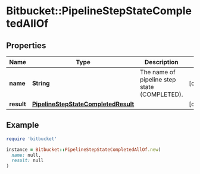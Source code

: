 # Bitbucket::PipelineStepStateCompletedAllOf

## Properties

| Name | Type | Description | Notes |
| ---- | ---- | ----------- | ----- |
| **name** | **String** | The name of pipeline step state (COMPLETED). | [optional] |
| **result** | [**PipelineStepStateCompletedResult**](PipelineStepStateCompletedResult.md) |  | [optional] |

## Example

```ruby
require 'bitbucket'

instance = Bitbucket::PipelineStepStateCompletedAllOf.new(
  name: null,
  result: null
)
```


